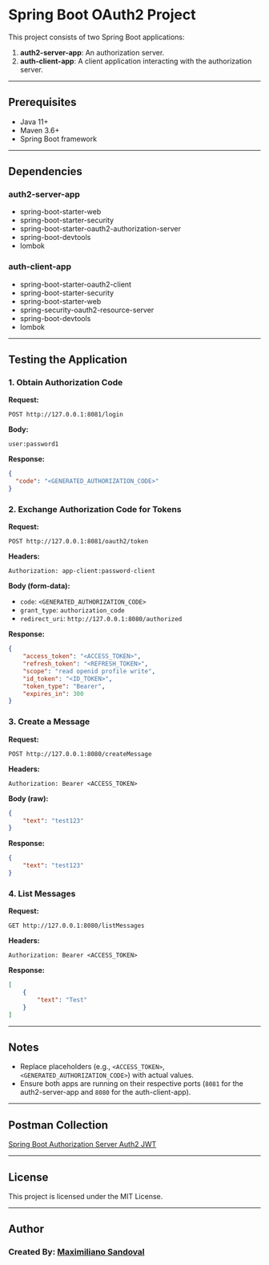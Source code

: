 # Spring Boot OAuth2 Project

This project consists of two Spring Boot applications:

1. **auth2-server-app**: An authorization server.
2. **auth-client-app**: A client application interacting with the authorization server.

---

## Prerequisites

- Java 11+
- Maven 3.6+
- Spring Boot framework

---

## Dependencies

### auth2-server-app

- spring-boot-starter-web
- spring-boot-starter-security
- spring-boot-starter-oauth2-authorization-server
- spring-boot-devtools
- lombok

### auth-client-app

- spring-boot-starter-oauth2-client
- spring-boot-starter-security
- spring-boot-starter-web
- spring-security-oauth2-resource-server
- spring-boot-devtools
- lombok

---

## Testing the Application

### 1. Obtain Authorization Code

**Request:**
```http
POST http://127.0.0.1:8081/login
```
**Body:**
```plaintext
user:password1
```
**Response:**
```json
{
  "code": "<GENERATED_AUTHORIZATION_CODE>"
}
```

### 2. Exchange Authorization Code for Tokens

**Request:**
```http
POST http://127.0.0.1:8081/oauth2/token
```
**Headers:**
```plaintext
Authorization: app-client:password-client
```
**Body (form-data):**
- `code`: `<GENERATED_AUTHORIZATION_CODE>`
- `grant_type`: `authorization_code`
- `redirect_uri`: `http://127.0.0.1:8080/authorized`

**Response:**
```json
{
    "access_token": "<ACCESS_TOKEN>",
    "refresh_token": "<REFRESH_TOKEN>",
    "scope": "read openid profile write",
    "id_token": "<ID_TOKEN>",
    "token_type": "Bearer",
    "expires_in": 300
}
```

### 3. Create a Message

**Request:**
```http
POST http://127.0.0.1:8080/createMessage
```
**Headers:**
```plaintext
Authorization: Bearer <ACCESS_TOKEN>
```
**Body (raw):**
```json
{
    "text": "test123"
}
```
**Response:**
```json
{
    "text": "test123"
}
```

### 4. List Messages

**Request:**
```http
GET http://127.0.0.1:8080/listMessages
```
**Headers:**
```plaintext
Authorization: Bearer <ACCESS_TOKEN>
```
**Response:**
```json
[
    {
        "text": "Test"
    }
]
```

---

## Notes

- Replace placeholders (e.g., `<ACCESS_TOKEN>`, `<GENERATED_AUTHORIZATION_CODE>`) with actual values.
- Ensure both apps are running on their respective ports (`8081` for the auth2-server-app and `8080` for the auth-client-app).

---

## Postman Collection

[Spring Boot Authorization Server Auth2 JWT](https://www.postman.com/restless-eclipse-616454/spring-boot-authorization-server-auth2-jwt/overview)

---

## License

This project is licensed under the MIT License.

---

## Author

### Created By: [Maximiliano Sandoval](https://github.com/maxisandoval37)
